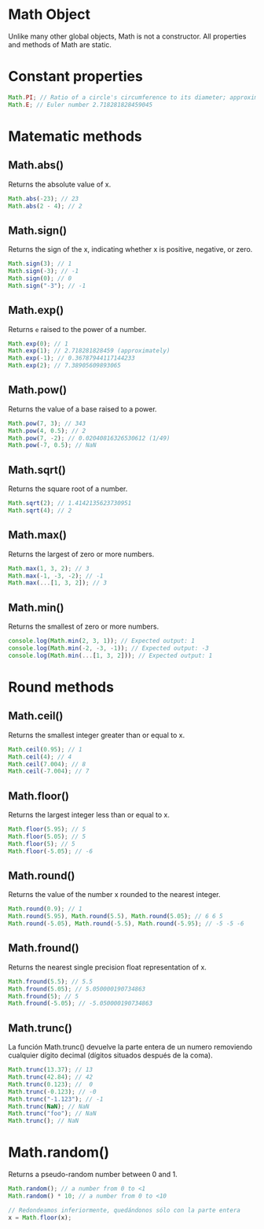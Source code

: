 # Math Object

Unlike many other global objects, Math is not a constructor. All properties and methods of Math are static.

# Constant properties

```js
Math.PI; // Ratio of a circle's circumference to its diameter; approximately 3.14159.
Math.E; // Euler number 2.718281828459045
```

# Matematic methods

## Math.abs()

Returns the absolute value of x.

```js
Math.abs(-23); // 23
Math.abs(2 - 4); // 2
```

## Math.sign()

Returns the sign of the x, indicating whether x is positive, negative, or zero.

```js
Math.sign(3); // 1
Math.sign(-3); // -1
Math.sign(0); // 0
Math.sign("-3"); // -1
```

## Math.exp()

Returns `e` raised to the power of a number.

```js
Math.exp(0); // 1
Math.exp(1); // 2.718281828459 (approximately)
Math.exp(-1); // 0.36787944117144233
Math.exp(2); // 7.38905609893065
```

## Math.pow()

Returns the value of a base raised to a power.

```js
Math.pow(7, 3); // 343
Math.pow(4, 0.5); // 2
Math.pow(7, -2); // 0.02040816326530612 (1/49)
Math.pow(-7, 0.5); // NaN
```

## Math.sqrt()

Returns the square root of a number.

```js
Math.sqrt(2); // 1.4142135623730951
Math.sqrt(4); // 2
```

## Math.max()

Returns the largest of zero or more numbers.

```js
Math.max(1, 3, 2); // 3
Math.max(-1, -3, -2); // -1
Math.max(...[1, 3, 2]); // 3
```

## Math.min()

Returns the smallest of zero or more numbers.

```js
console.log(Math.min(2, 3, 1)); // Expected output: 1
console.log(Math.min(-2, -3, -1)); // Expected output: -3
console.log(Math.min(...[1, 3, 2])); // Expected output: 1
```

# Round methods

## Math.ceil()

Returns the smallest integer greater than or equal to x.

```js
Math.ceil(0.95); // 1
Math.ceil(4); // 4
Math.ceil(7.004); // 8
Math.ceil(-7.004); // 7
```

## Math.floor()

Returns the largest integer less than or equal to x.

```js
Math.floor(5.95); // 5
Math.floor(5.05); // 5
Math.floor(5); // 5
Math.floor(-5.05); // -6
```

## Math.round()

Returns the value of the number x rounded to the nearest integer.

```js
Math.round(0.9); // 1
Math.round(5.95), Math.round(5.5), Math.round(5.05); // 6 6 5
Math.round(-5.05), Math.round(-5.5), Math.round(-5.95); // -5 -5 -6
```

## Math.fround()

Returns the nearest single precision float representation of x.

```js
Math.fround(5.5); // 5.5
Math.fround(5.05); // 5.050000190734863
Math.fround(5); // 5
Math.fround(-5.05); // -5.050000190734863
```

## Math.trunc()

La función Math.trunc() devuelve la parte entera de un numero removiendo cualquier dígito decimal (dígitos situados después de la coma).

```js
Math.trunc(13.37); // 13
Math.trunc(42.84); // 42
Math.trunc(0.123); //  0
Math.trunc(-0.123); // -0
Math.trunc("-1.123"); // -1
Math.trunc(NaN); // NaN
Math.trunc("foo"); // NaN
Math.trunc(); // NaN
```

# Math.random()

Returns a pseudo-random number between 0 and 1.

```js
Math.random(); // a number from 0 to <1
Math.random() * 10; // a number from 0 to <10

// Redondeamos inferiormente, quedándonos sólo con la parte entera
x = Math.floor(x);
```
